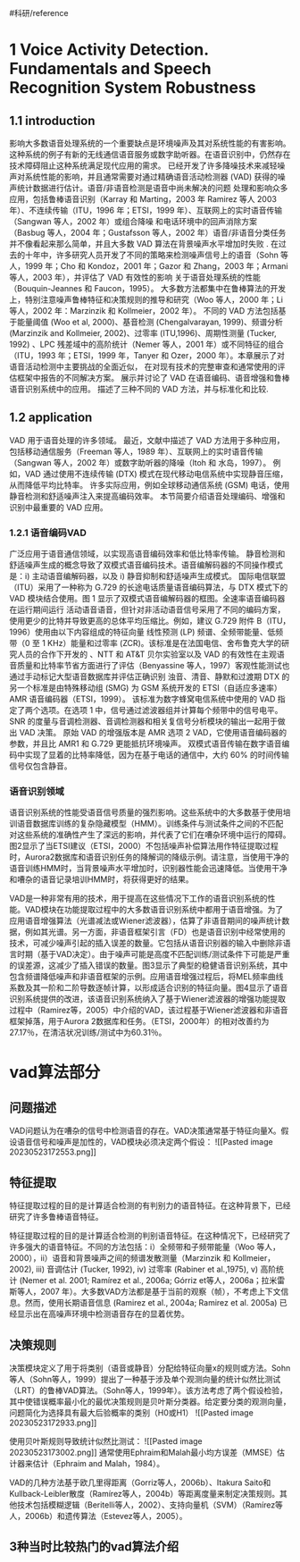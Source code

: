 #科研/reference 
# 1 Voice Activity Detection. Fundamentals and Speech Recognition System Robustness
## 1.1 introduction
影响大多数语音处理系统的一个重要缺点是环境噪声及其对系统性能的有害影响。 这种系统的例子有新的无线通信语音服务或数字助听器。在语音识别中，仍然存在技术障碍阻止这种系统满足现代应用的需求。 已经开发了许多降噪技术来减轻噪声对系统性能的影响，并且通常需要对通过精确语音活动检测器 (VAD) 获得的噪声统计数据进行估计。语音/非语音检测是语音中尚未解决的问题 处理和影响众多应用，包括鲁棒语音识别（Karray 和 Marting，2003 年 Ramirez 等人 2003 年）、不连续传输（ITU，1996 年；ETSI，1999 年）、互联网上的实时语音传输（Sangwan 等人，2002 年）或组合降噪 和电话环境中的回声消除方案（Basbug 等人，2004 年；Gustafsson 等人，2002 年）语音/非语音分类任务并不像看起来那么简单，并且大多数 VAD 算法在背景噪声水平增加时失败 . 在过去的十年中，许多研究人员开发了不同的策略来检测噪声信号上的语音（Sohn 等人，1999 年；Cho 和 Kondoz，2001 年；Gazor 和 Zhang，2003 年；Armani 等人，2003 年），并评估了 VAD 有效性的影响 关于语音处理系统的性能（Bouquin-Jeannes 和 Faucon，1995）。 大多数方法都集中在鲁棒算法的开发上，特别注意噪声鲁棒特征和决策规则的推导和研究（Woo 等人，2000 年；Li 等人，2002 年：Marzinzik 和 Kollmeier，2002 年）。 不同的 VAD 方法包括基于能量阈值 (Woo et al, 2000)、基音检测 (Chengalvarayan, 1999)、频谱分析 (Marzinzik and Kollmeier, 2002)、过零率 (ITU,1996)、周期性测量 (Tucker, 1992) 、LPC 残差域中的高阶统计（Nemer 等人，2001 年）或不同特征的组合（ITU，1993 年；ETSI，1999 年，Tanyer 和 Ozer，2000 年）。本章展示了对语音活动检测中主要挑战的全面近似， 在对现有技术的完整审查和通常使用的评估框架中报告的不同解决方案。 展示并讨论了 VAD 在语音编码、语音增强和鲁棒语音识别系统中的应用。 描述了三种不同的 VAD 方法，并与标准化和比较.

## 1.2 application
VAD 用于语音处理的许多领域。 最近，文献中描述了 VAD 方法用于多种应用，包括移动通信服务（Freeman 等人，1989 年）、互联网上的实时语音传输（Sangwan 等人，2002 年）或数字助听器的降噪（ltoh 和 水岛，1997）。 例如，VAD 通过使用不连续传输 (DTX) 模式在现代移动电信系统中实现静音压缩，从而降低平均比特率。 许多实际应用，例如全球移动通信系统 (GSM) 电话，使用静音检测和舒适噪声注入来提高编码效率。 本节简要介绍语音处理编码、增强和识别中最重要的 VAD 应用。

### 1.2.1 语音编码VAD
广泛应用于语音通信领域，以实现高语音编码效率和低比特率传输。 静音检测和舒适噪声生成的概念导致了双模式语音编码技术。语音编解码器的不同操作模式是：i) 主动语音编解码器，以及 i) 静音抑制和舒适噪声生成模式。 国际电信联盟（ITU）采用了一种称为 G.729 的长途电话质量语音编码算法，与 DTX 模式下的 VAD 模块结合使用。图 1 显示了双模式语音编解码器的框图。全速率语音编码器在运行期间运行 活动语音语音，但针对非活动语音信号采用了不同的编码方案，使用更少的比特并导致更高的总体平均压缩比。例如，建议 G.729 附件 B（ITU，1996）使用由以下内容组成的特征向量 线性预测 (LP) 频谱、全频带能量、低频带（0 至 1 KHz）能量和过零率 (ZCR)。该标准是在法国电信、舍布鲁克大学的研究人员的合作下开发的 、NTT 和 AT&T 贝尔实验室以及 VAD 的有效性在主观语音质量和比特率节省方面进行了评估（Benyassine 等人，1997）客观性能测试也通过手动标记大型语音数据库并评估正确识别 浊音、清音、静默和过渡期 DTX 的另一个标准是由特殊移动组 (SMG) 为 GSM 系统开发的 ETSI（自适应多速率）AMR 语音编码器（ETSI，1999）。 该标准为数字蜂窝电信系统中使用的 VAD 指定了两个选项。在选项 1 中，信号通过滤波器组并计算每个频带中的信号电平。 SNR 的度量与音调检测器、音调检测器和相关复信号分析模块的输出一起用于做出 VAD 决策。 原始 VAD 的增强版本是 AMR 选项 2 VAD，它使用语音编码器的参数，并且比 AMR1 和 G.729 更能抵抗环境噪声。 双模式语音传输在数字语音编码中实现了显着的比特率降低，因为在基于电话的通信中，大约 60% 的时间传输信号仅包含静音。

### 语音识别领域

语音识别系统的性能受语音信号质量的强烈影响。这些系统中的大多数基于使用培训语音数据库训练的复杂隐藏模型（HMM）。训练条件与测试条件之间的不匹配对这些系统的准确性产生了深远的影响，并代表了它们在嘈杂环境中运行的障碍。图2显示了当ETSI建议（ETSI，2000）不包括噪声补偿算法用作特征提取过程时，Aurora2数据库和语音识别任务的降解词的降级示例。请注意，当使用干净的语音训练HMM时，当背景噪声水平增加时，识别器性能会迅速降低。当使用干净和嘈杂的语音记录培训HMM时，将获得更好的结果。

VAD是一种非常有用的技术，用于提高在这些情况下工作的语音识别系统的性能。VAD模块在功能提取过程中的大多数语音识别系统中都用于语音增强。为了应用语音增强算法（光谱减法或Wiener滤波器），估算了非语音期间的噪声统计数据，例如其光谱。另一方面，非语音框架引言（FD）也是语音识别中经常使用的技术，可减少噪声引起的插入误差的数量。它包括从语音识别器的输入中删除非语言时期（基于VAD决定）。由于噪声可能是高度不匹配训练/测试条件下可能是严重的误差源，这减少了插入错误的数量。图3显示了典型的稳健语音识别系统，其中包含频谱降低噪声和非语音框架的示例。应用语音增强过程后，将MEL频率曲线系数及其一阶和二阶导数逐帧计算，以形成适合识别的特征向量。图4显示了语音识别系统提供的改进，该语音识别系统纳入了基于Wiener滤波器的增强功能提取过程中（Ramirez等，2005）中介绍的VAD，该过程基于Wiener滤波器和非语音框架掉落，用于Aurora 2数据库和任务。（ETSI，2000年）的相对改善约为27.17％，在清洁状况训练/测试中为60.31％。

# vad算法部分
## 问题描述
VAD问题认为在嘈杂的信号中检测语音的存在。VAD决策通常基于特征向量X。假设语音信号和噪声是加性的，VAD模块必须决定两个假设：
![[Pasted image 20230523172553.png]]

## 特征提取
特征提取过程的目的是计算适合检测的有判别力的语音特征。在这种背景下，已经研究了许多鲁棒语音特征。

特征提取过程的目的是计算适合检测的判别语音特征。在这种情况下，已经研究了许多强大的语音特征。不同的方法包括：i）全频带和子频带能量（Woo 等人，2000），ii）语音和背景噪声之间的频谱发散测量（Marzinzik 和 Kollmeier， 2002), iii) 音调估计 (Tucker, 1992), iv) 过零率 (Rabiner et al.,1975), v) 高阶统计 (Nemer et al. 2001; Ramírez et al., 2006a; Górriz et等人，2006a；拉米雷斯等人，2007 年）。大多数VAD方法都是基于当前的观察（帧），不考虑上下文信息。然而，使用长期语音信息 (Ramirez et al., 2004a; Ramirez et al. 2005a) 已经显示出在高噪声环境中检测语音存在的显着优势。

## 决策规则
决策模块定义了用于将类别（语音或静音）分配给特征向量x的规则或方法。Sohn等人（Sohn等人，1999）提出了一种基于涉及单个观测向量的统计似然比测试（LRT）的鲁棒VAD算法。（Sohn等人，1999年）。该方法考虑了两个假设检验，其中使错误概率最小化的最优决策规则是贝叶斯分类器。给定要分类的观测向量，问题简化为选择具有最大后验概率的类别（H0或H1）
![[Pasted image 20230523172933.png]]

使用贝叶斯规则导致统计似然比测试：
![[Pasted image 20230523173002.png]]
通常使用Ephraim和Malah最小均方误差（MMSE）估计器来估计（Ephraim and Malah，1984）。

VAD的几种方法基于欧几里得距离（Gorriz等人，2006b）、Itakura Saito和Kullback-Leibler散度（Ramírez等人，2004b）等距离度量来制定决策规则。其他技术包括模糊逻辑（Beritelli等人，2002）、支持向量机（SVM）（Ramírez等人，2006b）和遗传算法（Estevez等人，2005）。

## 3种当时比较热门的vad算法介绍